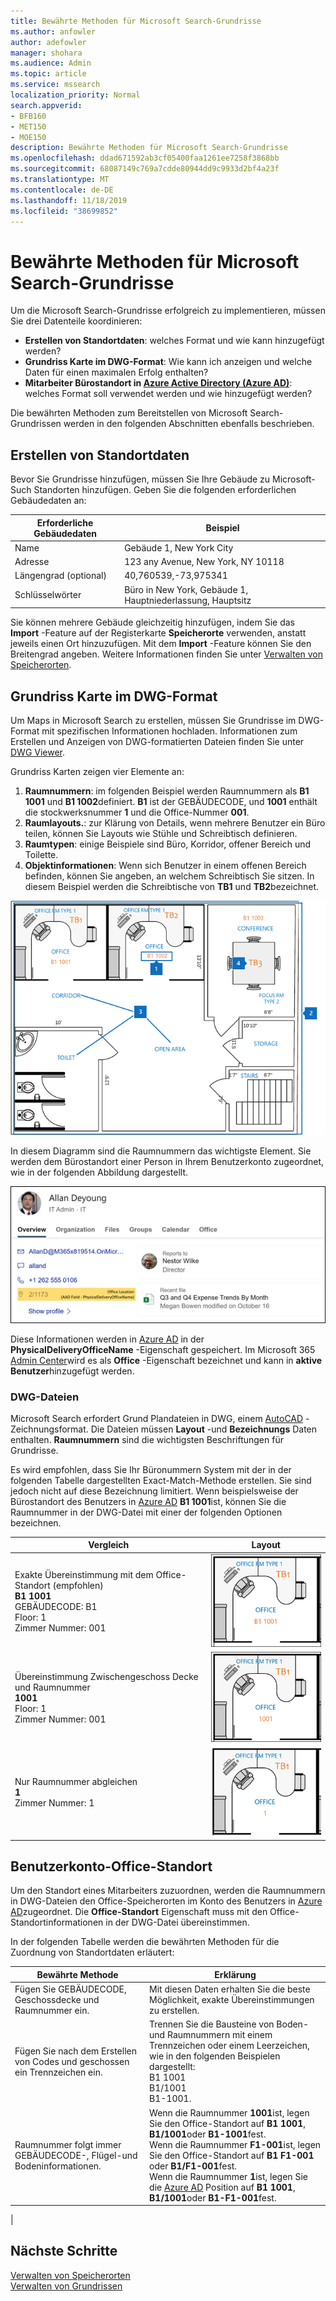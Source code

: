 ```yaml
---
title: Bewährte Methoden für Microsoft Search-Grundrisse
ms.author: anfowler
author: adefowler
manager: shohara
ms.audience: Admin
ms.topic: article
ms.service: mssearch
localization_priority: Normal
search.appverid:
- BFB160
- MET150
- MOE150
description: Bewährte Methoden für Microsoft Search-Grundrisse
ms.openlocfilehash: ddad671592ab3cf05400faa1261ee7258f3868bb
ms.sourcegitcommit: 68087149c769a7cdde80944dd9c9933d2bf4a23f
ms.translationtype: MT
ms.contentlocale: de-DE
ms.lasthandoff: 11/18/2019
ms.locfileid: "38699852"
---
```

# <a name="best-practices-for-microsoft-search-floor-plans"></a>Bewährte Methoden für Microsoft Search-Grundrisse

Um die Microsoft Search-Grundrisse erfolgreich zu implementieren, müssen Sie drei Datenteile koordinieren:

- **Erstellen von Standortdaten**: welches Format und wie kann hinzugefügt werden?
- **Grundriss Karte im DWG-Format**: Wie kann ich anzeigen und welche Daten für einen maximalen Erfolg enthalten?
- **Mitarbeiter Bürostandort in [Azure Active Directory (Azure AD)](https://azure.microsoft.com/services/active-directory/)**: welches Format soll verwendet werden und wie hinzugefügt werden? <br>

Die bewährten Methoden zum Bereitstellen von Microsoft Search-Grundrissen werden in den folgenden Abschnitten ebenfalls beschrieben.

## <a name="building-location-data"></a>Erstellen von Standortdaten
Bevor Sie Grundrisse hinzufügen, müssen Sie Ihre Gebäude zu Microsoft-Such Standorten hinzufügen. Geben Sie die folgenden erforderlichen Gebäudedaten an:

|Erforderliche Gebäudedaten  |Beispiel  |
|---------|---------|
|Name     |    Gebäude 1, New York City     |
|Adresse     |     123 any Avenue, New York, NY 10118  |
|Längengrad (optional)   |    40,760539,-73,975341      |
|Schlüsselwörter     |    Büro in New York, Gebäude 1, Hauptniederlassung, Hauptsitz     |

Sie können mehrere Gebäude gleichzeitig hinzufügen, indem Sie das **Import** -Feature auf der Registerkarte **Speicherorte** verwenden, anstatt jeweils einen Ort hinzuzufügen. Mit dem **Import** -Feature können Sie den Breitengrad angeben. Weitere Informationen finden Sie unter [Verwalten von Speicherorten](manage-locations.md).

## <a name="floor-plan-map-in-dwg-format"></a>Grundriss Karte im DWG-Format
Um Maps in Microsoft Search zu erstellen, müssen Sie Grundrisse im DWG-Format mit spezifischen Informationen hochladen. Informationen zum Erstellen und Anzeigen von DWG-formatierten Dateien finden Sie unter [DWG Viewer](https://www.autodesk.in/products/dwg). 

Grundriss Karten zeigen vier Elemente an:

1. **Raumnummern**: im folgenden Beispiel werden Raumnummern als **B1 1001** und **B1 1002**definiert. **B1** ist der GEBÄUDECODE, und **1001** enthält die stockwerksnummer **1** und die Office-Nummer **001**.
1. **Raumlayouts.**: zur Klärung von Details, wenn mehrere Benutzer ein Büro teilen, können Sie Layouts wie Stühle und Schreibtisch definieren.
1. **Raumtypen**: einige Beispiele sind Büro, Korridor, offener Bereich und Toilette.
1. **Objektinformationen**: Wenn sich Benutzer in einem offenen Bereich befinden, können Sie angeben, an welchem Schreibtisch Sie sitzen. In diesem Beispiel werden die Schreibtische von **TB1** und **TB2**bezeichnet.

![Einfache Office-Karte mit der Bezeichnung von Raumnummern, Objekten und Raumtypen](media/Floorplans-LayoutwithCallouts.png)

In diesem Diagramm sind die Raumnummern das wichtigste Element. Sie werden dem Bürostandort einer Person in Ihrem Benutzerkonto zugeordnet, wie in der folgenden Abbildung dargestellt.

![Registerkarte "Übersicht" der Personen Suchergebnis Karte mit den Details des Benutzers, einschließlich des Office-Standorts](media/floorplans-peoplecard.png)

Diese Informationen werden in [Azure AD](https://azure.microsoft.com/services/active-directory/) in der **PhysicalDeliveryOfficeName** -Eigenschaft gespeichert. Im Microsoft 365 [Admin Center](https://admin.microsoft.com)wird es als **Office** -Eigenschaft bezeichnet und kann in **aktive Benutzer**hinzugefügt werden.

### <a name="dwg-files"></a>DWG-Dateien
Microsoft Search erfordert Grund Plandateien in DWG, einem [AutoCAD](https://www.autodesk.com/autocad) -Zeichnungsformat. Die Dateien müssen **Layout** -und **Bezeichnungs** Daten enthalten. **Raumnummern** sind die wichtigsten Beschriftungen für Grundrisse.

Es wird empfohlen, dass Sie Ihr Büronummern System mit der in der folgenden Tabelle dargestellten Exact-Match-Methode erstellen. Sie sind jedoch nicht auf diese Bezeichnung limitiert. Wenn beispielsweise der Bürostandort des Benutzers in [Azure AD](https://azure.microsoft.com/services/active-directory/) **B1 1001**ist, können Sie die Raumnummer in der DWG-Datei mit einer der folgenden Optionen bezeichnen.

|Vergleich  |Layout  |
|---------|---------|
|Exakte Übereinstimmung mit dem Office-Standort (empfohlen) <br> **B1 1001** <br> GEBÄUDECODE: B1<br>Floor: 1 <br>Zimmer Nummer: 001    |    ![Einzelner Büro Grundriss mit der Büronummer "B1 1001"](media/floorplans-layoutexactmatch.png)     |
|Übereinstimmung Zwischengeschoss Decke und Raumnummer <br> **1001**<br>Floor: 1 <br>Zimmer Nummer: 001    |   ![Einzelner Office-Grundriss mit der Office-Nummer "1001"](media/floorplans-layoutfloorroom.png)   |
|Nur Raumnummer abgleichen <br> **1**<br>Zimmer Nummer: 1        |    ![Einzelne Office Floor-Karte mit der Office-Nummer "1"](media/floorplans-layoutroomonly.png)     |

## <a name="user-account-office-location"></a>Benutzerkonto-Office-Standort
Um den Standort eines Mitarbeiters zuzuordnen, werden die Raumnummern in DWG-Dateien den Office-Speicherorten im Konto des Benutzers in [Azure AD](https://azure.microsoft.com/services/active-directory/)zugeordnet. Die **Office-Standort** Eigenschaft muss mit den Office-Standortinformationen in der DWG-Datei übereinstimmen.

In der folgenden Tabelle werden die bewährten Methoden für die Zuordnung von Standortdaten erläutert:

|Bewährte Methode  |Erklärung |
|---------|---------|
|Fügen Sie GEBÄUDECODE, Geschossdecke und Raumnummer ein.     |   Mit diesen Daten erhalten Sie die beste Möglichkeit, exakte Übereinstimmungen zu erstellen.     |
|Fügen Sie nach dem Erstellen von Codes und geschossen ein Trennzeichen ein.     |  Trennen Sie die Bausteine von Boden-und Raumnummern mit einem Trennzeichen oder einem Leerzeichen, wie in den folgenden Beispielen dargestellt:<br> B1 1001<br> B1/1001 <br> B1-1001.   |
|Raumnummer folgt immer GEBÄUDECODE-, Flügel-und Bodeninformationen.     |  Wenn die Raumnummer **1001**ist, legen Sie den Office-Standort auf **B1 1001**, **B1/1001**oder **B1-1001**fest. <br> Wenn die Raumnummer **F1-001**ist, legen Sie den Office-Standort auf **B1 F1-001** oder **B1/F1-001**fest. <br> Wenn die Raumnummer **1**ist, legen Sie die [Azure AD](https://azure.microsoft.com/services/active-directory/) Position auf **B1 1001**, **B1/1001**oder **B1-F1-001**fest.       |
|

## <a name="next-steps"></a>Nächste Schritte
[Verwalten von Speicherorten](manage-locations.md)<br>
[Verwalten von Grundrissen](manage-floorplans.md)